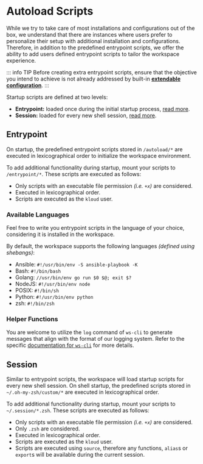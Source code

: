 # Autoload Scripts

While we try to take care of most installations and configurations out of the box, we
understand that there are instances where users prefer to personalize their setup with
additional installation and configurations.
Therefore, in addition to the predefined entrypoint scripts, we offer the ability to add
users defined entrypoint scripts to tailor the workspace experience.

::: info TIP
Before creating extra entrypoint scripts, ensure that the objective you intend to achieve
is not already addressed by built-in **[extendable configuration][]**.
:::

Startup scripts are defined at two levels:

- **Entrypoint:** loaded once during the initial startup process, [read more](#entrypoint).
- **Session:** loaded for every new shell session, [read more](#session).

## Entrypoint

On startup, the predefined entrypoint scripts stored in `/autoload/*` are executed in
lexicographical order to initialize the workspace environment.

To add additional functionality during startup, mount your scripts to `/entrypoint/*`.
These scripts are executed as follows:

- Only scripts with an executable file permission *(i.e. `+x`)* are considered.
- Executed in lexicographical order.
- Scripts are executed as the `kloud` user.

### Available Languages

Feel free to write you entrypoint scripts in the language of your choice, considering it
is installed in the workspace.

By default, the workspace supports the following languages *(defined using shebangs)*:

- Ansible: `#!/usr/bin/env -S ansible-playbook -K`
- Bash: `#!/bin/bash`
- Golang: `//usr/bin/env go run $0 $@; exit $?`
- NodeJS: `#!/usr/bin/env node`
- POSIX: `#!/bin/sh`
- Python: `#!/usr/bin/env python`
- zsh: `#!/bin/zsh`

### Helper Functions

You are welcome to utilize the `log` command of `ws-cli` to generate messages that align
with the format of our logging system.
Refer to the specific [documentation for `ws-cli`](/tools/ws-cli) for more details.

## Session

Similar to entrypoint scripts, the workspace will load startup scripts for every new shell
session.
On shell startup, the predefined scripts stored in `~/.oh-my-zsh/custom/*` are executed in
lexicographical order.

To add additional functionality during startup, mount your scripts to `~/.session/*.zsh`.
These scripts are executed as follows:

- Only scripts with an executable file permission *(i.e. `+x`)* are considered.
- Only `.zsh` are considered.
- Executed in lexicographical order.
- Scripts are executed as the `kloud` user.
- Scripts are executed using `source`, therefore any functions, `alias`s or `export`s will
    be available during the current session.

[extendable configuration]: /pages/extendable-configuration
